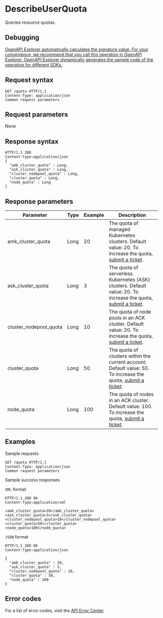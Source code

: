 # DescribeUserQuota

Queries resource quotas.

## Debugging

[OpenAPI Explorer automatically calculates the signature value. For your convenience, we recommend that you call this operation in OpenAPI Explorer. OpenAPI Explorer dynamically generates the sample code of the operation for different SDKs.](https://api.aliyun.com/#product=CS&api=DescribeUserQuota&type=ROA&version=2015-12-15)

## Request syntax

```
GET /quota HTTP/1.1 
Content-Type: application/json
Common request parameters
```

## Request parameters

None

## Response syntax

```
HTTP/1.1 200
Content-Type:application/json
{
  "amk_cluster_quota" : Long,
  "ask_cluster_quota" : Long,
  "cluster_nodepool_quota" : Long,
  "cluster_quota" : Long,
  "node_quota" : Long
}
```

## Response parameters

|Parameter|Type|Example|Description|
|---------|----|-------|-----------|
|amk\_cluster\_quota|Long|20|The quota of managed Kubernetes clusters. Default value: 20. To increase the quota, [submit a ticket](https://selfservice.console.aliyun.com/ticket/category/cs/today). |
|ask\_cluster\_quota|Long|3|The quota of serverless Kubernetes \(ASK\) clusters. Default value: 20. To increase the quota, [submit a ticket](https://selfservice.console.aliyun.com/ticket/category/cs/today). |
|cluster\_nodepool\_quota|Long|10|The quota of node pools in an ACK cluster. Default value: 20. To increase the quota, [submit a ticket](https://selfservice.console.aliyun.com/ticket/category/cs/today). |
|cluster\_quota|Long|50|The quota of clusters within the current account. Default value: 50. To increase the quota, [submit a ticket](https://selfservice.console.aliyun.com/ticket/category/cs/today). |
|node\_quota|Long|100|The quota of nodes in an ACK cluster. Default value: 100. To increase the quota, [submit a ticket](https://selfservice.console.aliyun.com/ticket/category/cs/today). |

## Examples

Sample requests

```
GET /quota HTTP/1.1 
Content-Type: application/json
Common request parameters
```

Sample success responses

`XML` format

```
HTTP/1.1 200 OK
Content-Type:application/xml

<amk_cluster_quota>20</amk_cluster_quota>
<ask_cluster_quota>3</ask_cluster_quota>
<cluster_nodepool_quota>10</cluster_nodepool_quota>
<cluster_quota>50</cluster_quota>
<node_quota>100</node_quota>
```

`JSON` format

```
HTTP/1.1 200 OK
Content-Type:application/json

{
  "amk_cluster_quota" : 20,
  "ask_cluster_quota" : 3,
  "cluster_nodepool_quota" : 10,
  "cluster_quota" : 50,
  "node_quota" : 100
}
```

## Error codes

For a list of error codes, visit the [API Error Center](https://error-center.alibabacloud.com/status/product/CS).

